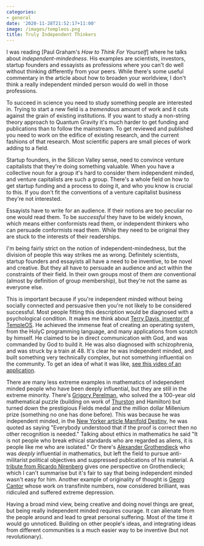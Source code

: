 ```yaml
---
categories:
- general
date: '2020-11-28T21:52:17+11:00'
image: /images/templeos.png
title: Truly Independent Thinkers
---
```


I was reading [Paul Graham's *How to Think For Yourself*] where he talks about *independent-mindedness*.
His examples are scientists, investors, startup founders and essayists as professions where you can't do well without thinking differently from your peers.
While there's some useful commentary in the article about how to broaden your worldview, I don't think a really independent minded person would do well in those professions.

To succeed in science you need to study something people are interested in.
Trying to start a new field is a *tremendous* amount of work and it cuts against the grain of existing institutions.
If you want to study a non-string theory approach to Quantum Gravity it's much harder to get funding and publications than to follow the mainstream.
To get reviewed and published you need to work on the edifice of existing research, and the current fashions of that research.
Most scientific papers are small pieces of work adding to a field.

Startup founders, in the Silicon Valley sense, need to convince venture capitalists that they're doing something valuable.
When you have a collective noun for a group it's hard to consider them independent minded, and venture capitalists are such a group.
There's a whole field on how to get startup funding and a process to doing it, and who you know is crucial to this.
If you don't fit the conventions of a venture capitalist business they're not interested.

Essayists have to write for an audience.
If their notions are too peculiar no one would read them.
To be *successful* they have to be widely known, which means either conformists read them, or independent thinkers who can persuade conformists read them.
While they need to be original they are stuck to the interests of their readerships.

I'm being fairly strict on the notion of independent-mindedness, but the division of people this way strikes me as wrong.
Definitely scientists, startup founders and essayists all have a need to be inventive, to be novel and creative.
But they all have to persuade an audience and act within the constraints of their field.
In their own groups most of them *are* conventional (almost by definition of group membership), but they're not the same as everyone else.

This is important because if you're independent minded without being socially connected and persuasive then you're not likely to be considered successful.
Most people fitting this description would be diagnosed with a psychological condition.
It makes me think about [Terry Davis, inventor of TempleOS](https://en.wikipedia.org/wiki/Terry_A._Davis).
He achieved the immense feat of creating an operating system, from the HolyC programming language, and many applications from scratch by himself.
He claimed to be in direct communication with God, and was commanded by God to build it.
He was also diagnosed with schizophrenia, and was struck by a train at 48.
It's clear he was independent minded, and built something very technically complex, but not something influential on the community.
To get an idea of what it was like, [see this video of an application](https://www.youtube.com/watch?v=ZXn4njGgfkE).

There are many less extreme examples in mathematics of independent minded people who have been deeply influential, but they are still in the extreme minority.
There's [Grigory Perelman](https://en.wikipedia.org/wiki/Grigori_Perelman), who solved the a 100-year old mathematical puzzle (building on work of [Thurston](/thurston-collaboration) and Hamilton) but turned down the prestigious Fields medal and the million dollar Millenium prize (something no one has done before).
This was because he was independent minded, in the [New Yorker article Manifold Destiny](https://www.newyorker.com/magazine/2006/08/28/manifold-destiny), he was quoted as saying "Everybody understood that if the proof is correct then no other recognition is needed."
Talking about ethics in mathematics he said "It is not people who break ethical standards who are regarded as aliens, it is people like me who are isolated."
Or there's [Alexander Grothendieck](https://en.wikipedia.org/wiki/Alexander_Grothendieck) who was *deeply* influential in mathematics, but left the field to pursue anti-militarist political objectives and suppressed publications of his material.
A [tribute from Ricardo Nirenberg](https://www.albany.edu/offcourse/issue59/grothendiek.html) gives one perspective on Grothendieck; which I can't summarise but it's fair to say that being independent minded wasn't easy for him.
Another example of originality of thought is [Georg Cantor](https://en.wikipedia.org/wiki/Georg_Cantor) whose work on transfinite numbers, now considered brilliant, was ridiculed and suffered extreme depression.

Having a broad mind view, being creative and doing novel things are great, but being really independent minded requires courage.
It can alienate from the people around and lead to great personal suffering.
Most of the time it would go unnoticed.
Building on other people's ideas, and integrating ideas from different communities is a much easier way to be inventive (but not revolutionary).